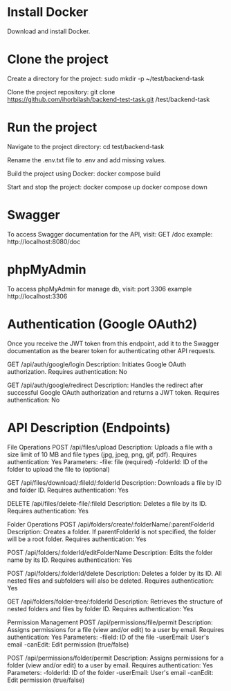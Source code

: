 
# Install Docker
Download and install Docker.

# Clone the project
Create a directory for the project:
sudo mkdir -p ~/test/backend-task

Clone the project repository:
git clone https://github.com/ihorbilash/backend-test-task.git /test/backend-task

# Run the project
Navigate to the project directory:
cd test/backend-task

Rename the .env.txt file to .env and add missing values.

Build the project using Docker:
docker compose build

Start and stop the project:
docker compose up
docker compose down

# Swagger

To access Swagger documentation for the API, visit:
GET /doc
example: http://localhost:8080/doc

# phpMyAdmin
To access phpMyAdmin for manage db, visit:
port 3306
example http://localhost:3306

# Authentication (Google OAuth2)
Once you receive the JWT token from this endpoint, add it to the Swagger documentation as the bearer token for authenticating other API requests.

GET /api/auth/google/login
Description: Initiates Google OAuth authorization.
Requires authentication: No

GET /api/auth/google/redirect
Description: Handles the redirect after successful Google OAuth authorization and returns a JWT token.
Requires authentication: No



# API Description (Endpoints)

File Operations
POST /api/files/upload
Description: Uploads a file with a size limit of 10 MB and file types (jpg, jpeg, png, gif, pdf).
Requires authentication: Yes
Parameters:
-file: file (required)
-folderId: ID of the folder to upload the file to (optional)

GET /api/files/download/:fileId/:folderId
Description: Downloads a file by ID and folder ID.
Requires authentication: Yes

DELETE /api/files/delete-file/:fileId
Description: Deletes a file by its ID.
Requires authentication: Yes

Folder Operations
POST /api/folders/create/:folderName/:parentFolderId
Description: Creates a folder. If parentFolderId is not specified, the folder will be a root folder.
Requires authentication: Yes

POST /api/folders/:folderId/editFolderName
Description: Edits the folder name by its ID.
Requires authentication: Yes

POST /api/folders/:folderId/delete
Description: Deletes a folder by its ID. All nested files and subfolders will also be deleted.
Requires authentication: Yes

GET /api/folders/folder-tree/:folderId
Description: Retrieves the structure of nested folders and files by folder ID.
Requires authentication: Yes

Permission Management
POST /api/permissions/file/permit
Description: Assigns permissions for a file (view and/or edit) to a user by email.
Requires authentication: Yes
Parameters:
-fileId: ID of the file
-userEmail: User's email
-canEdit: Edit permission (true/false)

POST /api/permissions/folder/permit
Description: Assigns permissions for a folder (view and/or edit) to a user by email.
Requires authentication: Yes
Parameters:
-folderId: ID of the folder
-userEmail: User's email
-canEdit: Edit permission (true/false)